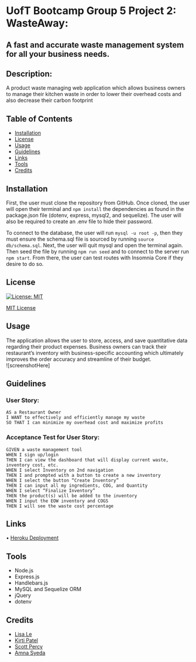 # UofT Bootcamp Group 5 Project 2: WasteAway:
## A fast and accurate waste management system for all your business needs. 

## Description: 
A product waste managing web application which allows business owners to manage their kitchen waste in order to lower their overhead costs and also decrease their carbon footprint 

## Table of Contents
* [Installation](#installation)
* [License](#license)
* [Usage](#usage)
* [Guidelines](#guidelines)
* [Links](#links)
* [Tools](#tools)
* [Credits](#credits)


## Installation
First, the user must clone the repository from GitHub. Once cloned, the user will open their terminal and `npm install` the dependencies as found in the package.json file (dotenv, express, mysql2, and sequelize). The user will also be required to create an .env file to hide their password.

To connect to the database, the user will run `mysql -u root -p`, then they must ensure the schema.sql file is sourced by running `source db/schema.sql`. Next, the user will quit mysql and open the terminal again. Then seed the file by running `npm run seed` and to connect to the server run `npm start`. From there, the user can test routes with Insomnia Core if they desire to do so.

## License
[![License: MIT](https://img.shields.io/badge/License-MIT-yellow.svg)](https://opensource.org/licenses/MIT)

[MIT License](https://choosealicense.com/licenses/mit/)    


## Usage
The application allows the user to store, access, and save quantitative data regarding their product expenses. Business owners can track their restaurant’s inventory with business-specific accounting which ultimately improves the order accuracy and streamline of their budget.  
![screenshotHere]


## Guidelines 
### User Story:
```
AS a Restaurant Owner
I WANT to effectively and efficiently manage my waste
SO THAT I can minimize my overhead cost and maximize profits
```
### Acceptance Test for User Story: 
```
GIVEN a waste management tool
WHEN I sign up/login
THEN I can view the dashboard that will display current waste, inventory cost, etc. 
WHEN I select Inventory on 2nd navigation
THEN I and prompted with a button to create a new inventory
WHEN I select the button “Create Inventory”
THEN I can input all my ingredients, COG, and Quantity
WHEN I select “Finalize Inventory”
THEN the product(s) will be added to the inventory
WHEN I input the EOW inventory and COGS
THEN I will see the waste cost percentage
```


## Links
•	[Heroku Deployment]( https://waste-management-project2.herokuapp.com/)


## Tools
* Node.js
* Express.js
* Handlebars.js
* MySQL and Sequelize ORM
* jQuery
* dotenv


## Credits
 * [Lisa Le]( https://github.com/lisahuele)
 * [Kirti Patel]( https://github.com/kirti18patel)
 * [Scott Percy](https://github.com/sdpercy)
 * [Amna Syeda](https://github.com/amnasyeda)



